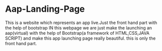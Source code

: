 # Aap-Landing-Page
This is a website which represents an app live.Just the front hand part with the help of bootstrap
IN this webpage we are just make the launching an aap(virtual) with the help of Bootstrap(a framework of HTML,CSS,JAVA SCRIPT) and make this app launching page really beautiful.
this is only the front hand part.
